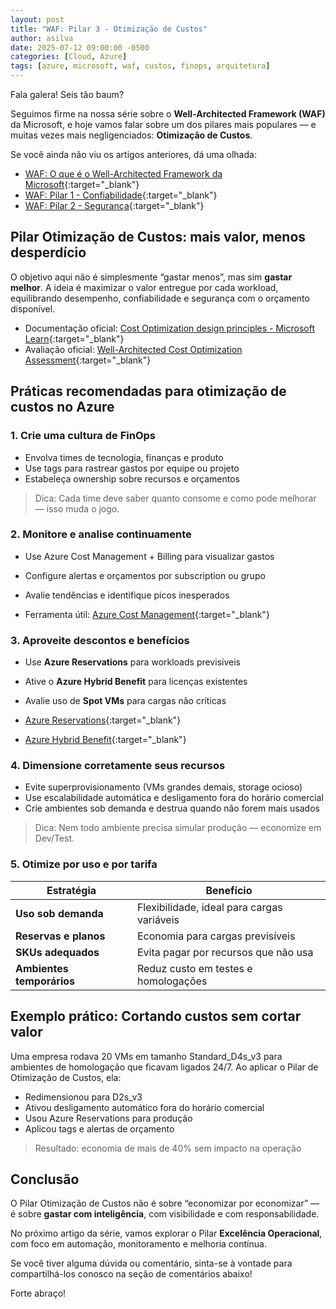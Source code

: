 ```yaml
---
layout: post
title: "WAF: Pilar 3 - Otimização de Custos"
author: asilva
date: 2025-07-12 09:00:00 -0500
categories: [Cloud, Azure]
tags: [azure, microsoft, waf, custos, finops, arquitetura]
---
```


Fala galera! Seis tão baum?

Seguimos firme na nossa série sobre o **Well-Architected Framework (WAF)** da Microsoft, e hoje vamos falar sobre um dos pilares mais populares — e muitas vezes mais negligenciados: **Otimização de Custos**.

Se você ainda não viu os artigos anteriores, dá uma olhada:

- [WAF: O que é o Well-Architected Framework da Microsoft](https://unicast.com.br/posts/waf-o-que-e-o-well-architected-framework-da-microsoft/){:target="_blank"}
- [WAF: Pilar 1 - Confiabilidade](https://unicast.com.br/posts/waf-pilar-1-confiabilidade/){:target="_blank"}
- [WAF: Pilar 2 - Segurança](https://unicast.com.br/posts/waf-pilar-2-seguranca/){:target="_blank"}

## **Pilar Otimização de Custos: mais valor, menos desperdício**

O objetivo aqui não é simplesmente “gastar menos”, mas sim **gastar melhor**. A ideia é maximizar o valor entregue por cada workload, equilibrando desempenho, confiabilidade e segurança com o orçamento disponível.

- Documentação oficial: [Cost Optimization design principles - Microsoft Learn](https://learn.microsoft.com/en-us/azure/well-architected/cost-optimization/principles){:target="_blank"}  
- Avaliação oficial: [Well-Architected Cost Optimization Assessment](https://techcommunity.microsoft.com/blog/coreinfrastructureandsecurityblog/customer-offerings-well-architected-cost-optimization-assessment/3680045){:target="_blank"} 

## **Práticas recomendadas para otimização de custos no Azure**

### 1. **Crie uma cultura de FinOps**

- Envolva times de tecnologia, finanças e produto
- Use tags para rastrear gastos por equipe ou projeto
- Estabeleça ownership sobre recursos e orçamentos

> Dica: Cada time deve saber quanto consome e como pode melhorar — isso muda o jogo.

### 2. **Monitore e analise continuamente**

- Use Azure Cost Management + Billing para visualizar gastos
- Configure alertas e orçamentos por subscription ou grupo
- Avalie tendências e identifique picos inesperados

- Ferramenta útil: [Azure Cost Management](https://learn.microsoft.com/pt-br/azure/cost-management-billing/){:target="_blank"}

### 3. **Aproveite descontos e benefícios**

- Use **Azure Reservations** para workloads previsíveis
- Ative o **Azure Hybrid Benefit** para licenças existentes
- Avalie uso de **Spot VMs** para cargas não críticas

- [Azure Reservations](https://learn.microsoft.com/pt-br/azure/cost-management-billing/reservations/){:target="_blank"}  
- [Azure Hybrid Benefit](https://learn.microsoft.com/pt-br/azure/virtual-machines/windows/hybrid-use-benefit-licensing/){:target="_blank"}

### 4. **Dimensione corretamente seus recursos**

- Evite superprovisionamento (VMs grandes demais, storage ocioso)
- Use escalabilidade automática e desligamento fora do horário comercial
- Crie ambientes sob demanda e destrua quando não forem mais usados

> Dica: Nem todo ambiente precisa simular produção — economize em Dev/Test.

### 5. **Otimize por uso e por tarifa**

| Estratégia               | Benefício                                  |
|--------------------------|--------------------------------------------|
| **Uso sob demanda**      | Flexibilidade, ideal para cargas variáveis |
| **Reservas e planos**    | Economia para cargas previsíveis           |
| **SKUs adequados**       | Evita pagar por recursos que não usa       |
| **Ambientes temporários**| Reduz custo em testes e homologações       |

## **Exemplo prático: Cortando custos sem cortar valor**

Uma empresa rodava 20 VMs em tamanho Standard_D4s_v3 para ambientes de homologação que ficavam ligados 24/7. Ao aplicar o Pilar de Otimização de Custos, ela:

- Redimensionou para D2s_v3
- Ativou desligamento automático fora do horário comercial
- Usou Azure Reservations para produção
- Aplicou tags e alertas de orçamento

> Resultado: economia de mais de 40% sem impacto na operação

## **Conclusão**

O Pilar Otimização de Custos não é sobre “economizar por economizar” — é sobre **gastar com inteligência**, com visibilidade e com responsabilidade.

No próximo artigo da série, vamos explorar o Pilar **Excelência Operacional**, com foco em automação, monitoramento e melhoria contínua.

Se você tiver alguma dúvida ou comentário, sinta-se à vontade para compartilhá-los conosco na seção de comentários abaixo!

Forte abraço!  
